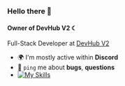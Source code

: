### Hello there 👋

#### Owner of DevHub V2 ☾

Full-Stack Developer at [DevHub V2](https://discord.gg/7TRdUncbr8)

- 🌍 I'm mostly active within **Discord**
- 💬 `ping` me about **bugs**, **questions**
- [![My Skills](https://skillicons.dev/icons?i=js,html,css,lua)](https://skillicons.dev)
